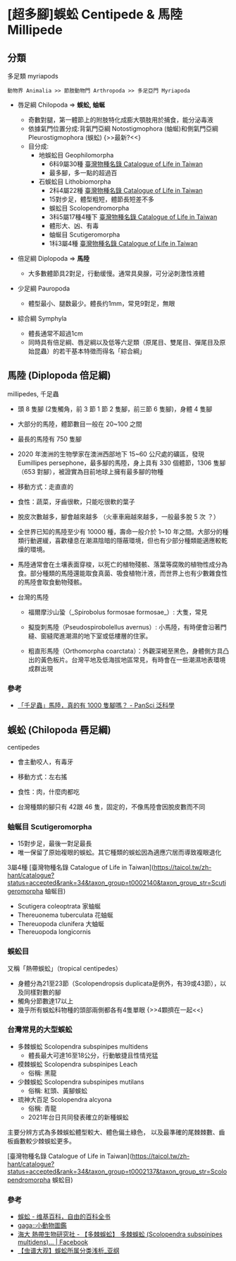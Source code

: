 # [超多腳]蜈蚣 Centipede & 馬陸 Millipede

## 分類

多足類 myriapods

`動物界 Animalia >> 節肢動物門 Arthropoda >> 多足亞門 Myriapoda`

- 唇足綱 Chilopoda => **蜈蚣, 蚰蜒**
    - 奇數對腿，第一體節上的附肢特化成膨大顎肢用於捕食，能分泌毒液
    - 依據氣門位置分成:背氣門亞綱 Notostigmophora (蚰蜒)和側氣門亞綱Pleurostigmophora (蜈蚣) {>>最新?<<}
    - 目分成:
        - 地蜈蚣目 Geophilomorpha
            - 6科9屬30種 [臺灣物種名錄 Catalogue of Life in Taiwan](https://taicol.tw/zh-hant/taxon/t0001872)
            - 最多腳，多一點的超過百
        - 石蜈蚣目 Lithobiomorpha
            - 2科4屬22種 [臺灣物種名錄 Catalogue of Life in Taiwan](https://taicol.tw/zh-hant/taxon/t0001950)
            - 15對步足，體型粗短，體節長短差不多
            - 蜈蚣目 Scolopendromorpha
            - 3科5屬17種4種下 [臺灣物種名錄 Catalogue of Life in Taiwan](https://taicol.tw/zh-hant/taxon/t0002137)
            - 體形大、凶、有毒
            - 蚰蜒目 Scutigeromorpha
            - 1科3屬4種 [臺灣物種名錄 Catalogue of Life in Taiwan](https://taicol.tw/zh-hant/taxon/t0002137)


- 倍足綱 Diplopoda => **馬陸**
    - 大多數體節具2對足，行動缓慢。通常具臭腺，可分泌刺激性液體
- 少足綱 Pauropoda
    - 體型最小、腿数最少。體長约1mm，常見9對足，無眼
-  綜合綱 Symphyla
    - 體長通常不超過1cm
    - 同時具有倍足綱、唇足綱以及低等六足類（原尾目、雙尾目、彈尾目及原始昆蟲）的若干基本特徵而得名「綜合綱」


## 馬陸 (Diplopoda 倍足綱) 

millipedes, 千足蟲

- 頭 8 隻腳  (2隻觸角，前 3 節 1 節 2 隻腳，前三節 6 隻腳)，身體 4 隻腳

- 大部分的馬陸，體節數目一般在 20\~100 之間

- 最長的馬陸有 750 隻腳

- 2020 年澳洲的生物學家在澳洲西部地下 15\~60 公尺處的礦區，發現 Eumillipes persephone，最多腳的馬陸，身上具有 330 個體節，1306 隻腳（653 對腳），被證實為目前地球上擁有最多腳的物種

- 移動方式：走直直的

- 食性：蔬菜，牙齒很軟，只能吃很軟的葉子

- 脫皮次數越多，腳會越來越多 （火車車廂越來越多，一般最多脫 5 次 ？）

- 全世界已知的馬陸至少有 10000 種，壽命一般介於 1\~10 年之間。大部分的種類行動遲緩，喜歡棲息在潮濕陰暗的隱蔽環境，但也有少部分種類能適應較乾燥的環境。

- 馬陸通常會在土壤表面穿梭，以死亡的植物殘骸、落葉等腐敗的植物性成分為食。部分種類的馬陸還能取食真菌、吸食植物汁液，而世界上也有少數雜食性的馬陸會取食動物殘骸。

- 台灣的馬陸

   - 福爾摩沙山蛩（\_Spirobolus formosae formosae\_）: 大隻，常見

   - 擬旋刺馬陸（Pseudospirobolellus avernus）: 小馬陸，有時便會沿著門縫、窗縫爬進潮濕的地下室或低樓層的住家。

   - 粗直形馬陸（Orthomorpha coarctata）：外觀深褐至黑色，身體側方具凸出的黃色板片。台灣平地及低海拔地區常見，有時會在一些潮濕地表環境成群出現

### 參考

- [「千足蟲」馬陸，真的有 1000 隻腳嗎？ - PanSci 泛科學](https://pansci.asia/archives/341448)

## 蜈蚣 (Chilopoda 唇足綱) 

centipedes

- 會主動咬人，有毒牙

- 移動方式：左右搖

- 食性：肉，什麼肉都吃

- 台灣種類的腳只有 42跟 46 隻，固定的，不像馬陸會因脫皮數而不同

### 蚰蜒目 Scutigeromorpha

- 15對步足，最後一對足最長
- 唯一保留了原始複眼的蜈蚣。其它種類的蜈蚣因為適應穴居而導致複眼退化

3屬4種 [臺灣物種名錄 Catalogue of Life in Taiwan](https://taicol.tw/zh-hant/catalogue?status=accepted&rank=34&taxon_group=t0002140&taxon_group_str=Scutigeromorpha 蚰蜒目)

- Scutigera coleoptrata 家蚰蜒
- Thereuonema tuberculata 花蚰蜒
- Thereuopoda clunifera 大蚰蜒
- Thereuopoda longicornis

### 蜈蚣目

又稱「熱帶蜈蚣」（tropical centipedes）

- 身體分為21至23節（Scolopendropsis duplicata是例外，有39或43節），以及同樣對數的腳
- 觸角分節數達17以上
- 幾乎所有蜈蚣科物種的頭部兩側都各有4隻單眼 {>>4顆擠在一起<<}

### 台灣常見的大型蜈蚣

- 多棘蜈蚣 Scolopendra subspinipes multidens
    - 體長最大可達16至18公分，行動敏捷且性情兇猛
- 模棘蜈蚣 Scolopendra subspinipes Leach
    - 俗稱: 黑龍
- 少棘蜈蚣 Scolopendra subspinipes mutilans
    - 俗稱: 紅頭、黃腳蜈蚣
- 琉神大百足 Scolopendra alcyona
    - 俗稱: 青龍
    - 2021年台日共同發表確立的新種蜈蚣

主要分辨方式為多棘蜈蚣體型較大、體色偏土綠色，
以及最準確的尾棘棘數、齒板齒數較少棘蜈蚣更多。

[臺灣物種名錄 Catalogue of Life in Taiwan](https://taicol.tw/zh-hant/catalogue?status=accepted&rank=34&taxon_group=t0002137&taxon_group_str=Scolopendromorpha 蜈蚣目)

### 參考

- [蜈蚣 - 维基百科，自由的百科全书](https://zh.wikipedia.org/zh-tw/蜈蚣)
- [gaga::小動物圖鑑](http://gaga.biodiv.tw/new23/cp04_70.htm)
- [海大 熱帶生物研究社 - 【多棘蜈蚣】 多棘蜈蚣 (Scolopendra subspinipes multidens)... | Facebook](https://www.facebook.com/permalink.php/?story_fbid=2011310962350872&id=203140263167960&locale=zh_TW)
- [【虫谱大观】蜈蚣所属分类浅析_亚纲](https://www.sohu.com/a/443614888_648402)
